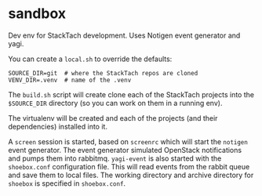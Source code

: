 sandbox
=======

Dev env for StackTach development. Uses Notigen event generator and yagi.

You can create a `local.sh` to override the defaults:

    SOURCE_DIR=git  # where the StackTach repos are cloned
    VENV_DIR=.venv  # name of the .venv

The `build.sh` script will create clone each of the StackTach projects
into the `$SOURCE_DIR` directory (so you can work on them in a running env). 

The virtualenv will be created and each of the projects 
(and their dependencies) installed into it. 

A `screen` session is started, based on `screenrc` which will start the 
`notigen` event generator. The event generator simulated OpenStack
notifications and pumps them into rabbitmq. `yagi-event` is also started
with the `shoebox.conf` configuration file. This will read events from
the rabbit queue and save them to local files. The working directory
and archive directory for `shoebox` is specified in `shoebox.conf`.

